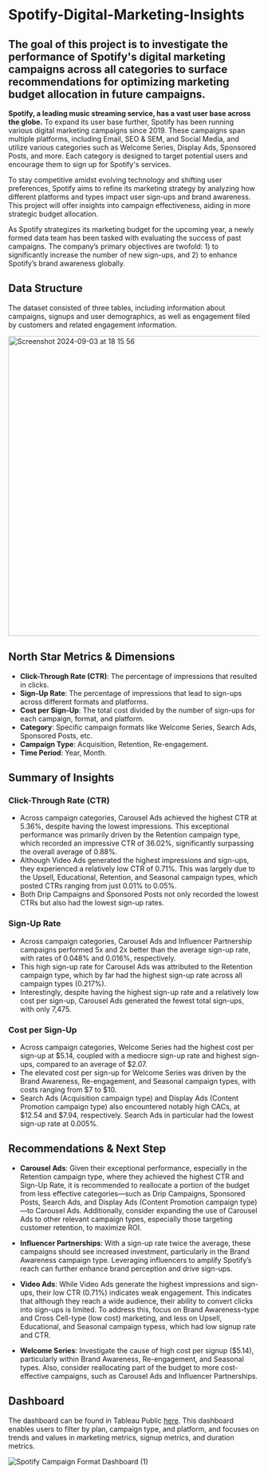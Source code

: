 # Spotify-Digital-Marketing-Insights


## The goal of this project is to investigate the performance of Spotify's digital marketing campaigns across all categories to surface recommendations for optimizing marketing budget allocation in future campaigns.

**Spotify, a leading music streaming service, has a vast user base across the globe.** To expand its user base further, Spotify has been running various digital marketing campaigns since 2019. These campaigns span multiple platforms, including Email, SEO & SEM, and Social Media, and utilize various categories such as Welcome Series, Display Ads, Sponsored Posts, and more. Each category is designed to target potential users and encourage them to sign up for Spotify's services.

To stay competitive amidst evolving technology and shifting user preferences, Spotify aims to refine its marketing strategy by analyzing how different platforms and types impact user sign-ups and brand awareness. This project will offer insights into campaign effectiveness, aiding in more strategic budget allocation.

As Spotify strategizes its marketing budget for the upcoming year, a newly formed data team has been tasked with evaluating the success of past campaigns. The company’s primary objectives are twofold: 1) to significantly increase the number of new sign-ups, and 2) to enhance Spotify’s brand awareness globally.


## Data Structure

The dataset consisted of three tables, including information about campaigns, signups and user demographics, as well as engagement filed by customers and related engagement information.


<img width="600" alt="Screenshot 2024-09-03 at 18 15 56" src="https://github.com/user-attachments/assets/28ceb456-ef88-41c2-a8e0-48ebae539b2e">


## North Star Metrics & Dimensions
- **Click-Through Rate (CTR)**: The percentage of impressions that resulted in clicks.
- **Sign-Up Rate**: The percentage of impressions that lead to sign-ups across different formats and platforms.
- **Cost per Sign-Up**: The total cost divided by the number of sign-ups for each campaign, format, and platform.
- **Category**: Specific campaign formats like Welcome Series, Search Ads, Sponsored Posts, etc.
- **Campaign Type**: Acquisition, Retention, Re-engagement.
- **Time Period**: Year, Month.


## Summary of Insights


### Click-Through Rate (CTR)
- Across campaign categories, Carousel Ads achieved the highest CTR at 5.36%, despite having the lowest impressions. This exceptional performance was primarily driven by the Retention campaign type, which recorded an impressive CTR of 36.02%, significantly surpassing the overall average of 0.88%.
- Although Video Ads generated the highest impressions and sign-ups, they experienced a relatively low CTR of 0.71%. This was largely due to the Upsell, Educational, Retention, and Seasonal campaign types, which posted CTRs ranging from just 0.01% to 0.05%.
- Both Drip Campaigns and Sponsored Posts not only recorded the lowest CTRs but also had the lowest sign-up rates.

### Sign-Up Rate
- Across campaign categories, Carousel Ads and Influencer Partnership campaigns performed 5x and 2x better than the average sign-up rate, with rates of 0.048% and 0.016%, respectively.
- This high sign-up rate for Carousel Ads was attributed to the Retention campaign type, which by far had the highest sign-up rate across all campaign types (0.217%).
- Interestingly, despite having the highest sign-up rate and a relatively low cost per sign-up, Carousel Ads generated the fewest total sign-ups, with only 7,475.

### Cost per Sign-Up
- Across campaign categories, Welcome Series had the highest cost per sign-up at $5.14, coupled with a mediocre sign-up rate and highest sign-ups, compared to an average of $2.07.
- The elevated cost per sign-up for Welcome Series was driven by the Brand Awareness, Re-engagement, and Seasonal campaign types, with costs ranging from $7 to $10.
- Search Ads (Acquisition campaign type) and Display Ads (Content Promotion campaign type) also encountered notably high CACs, at $12.54 and $7.94, respectively. Search Ads in particular had the lowest sign-up rate at 0.005%.
 


## Recommendations & Next Step

- **Carousel Ads**: Given their exceptional performance, especially in the Retention campaign type, where they achieved the highest CTR and Sign-Up Rate, it is recommended to reallocate a portion of the budget from less effective categories—such as Drip Campaigns, Sponsored Posts, Search Ads, and Display Ads (Content Promotion campaign type)—to Carousel Ads. Additionally, consider expanding the use of Carousel Ads to other relevant campaign types, especially those targeting customer retention, to maximize ROI.
  
- **Influencer Partnerships**: With a sign-up rate twice the average, these campaigns should see increased investment, particularly in the Brand Awareness campaign type. Leveraging influencers to amplify Spotify’s reach can further enhance brand perception and drive sign-ups.
  
- **Video Ads**: While Video Ads generate the highest impressions and sign-ups, their low CTR (0.71%) indicates weak engagement. This indicates that although they reach a wide audience, their ability to convert clicks into sign-ups is limited. To address this, focus on Brand Awareness-type and Cross Cell-type (low cost) marketing, and less on Upsell, Educational, and Seasonal campaign typess, which had low signup rate and CTR.
  
- **Welcome Series**: Investigate the cause of high cost per signup ($5.14), particularly within Brand Awareness, Re-engagement, and Seasonal types. Also, consider reallocating part of the budget to more cost-effective campaigns, such as Carousel Ads and Influencer Partnerships.




## Dashboard
The dashboard can be found in Tableau Public [here](https://public.tableau.com/app/profile/witts.jianming.mei/viz/SpofityCampaignFormatDashboard/SpotifyCampaignFormatDashboard?publish=yes). This dashboard enables users to filter by plan, campaign type, and platform, and focuses on trends and values in marketing metrics, signup metrics, and duration metrics.


![Spotify Campaign Format Dashboard (1)](https://github.com/user-attachments/assets/f45ca37e-c4a9-466f-8e31-176751ae7ac7)
